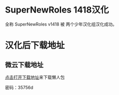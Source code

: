 # SuperNewRoles 1418汉化
全称 SuperNewRoles v1418 被 两个少年汉化组汉化成功。

# 汉化后下载地址
## 微云下载地址
[点击打开下载地址](https://share.weiyun.com/4AjDthh2)来下载懒人包

密码：35756d

